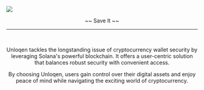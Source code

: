 <img src="./images/image.avif" align="center"></img>



<div align="center">

~~  Save It  ~~
</div>

---

</br>

<p align="center">
  Unloqen tackles the longstanding issue of cryptocurrency wallet security by leveraging Solana's powerful blockchain. It offers a user-centric solution that balances robust security with convenient access.
</p>
<p align="center">
  By choosing Unloqen, users gain control over their digital assets and enjoy peace of mind while navigating the exciting world of cryptocurrency.
</p>
